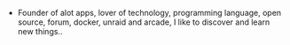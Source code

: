 - Founder of alot apps, lover of technology, programming language, open source, forum, docker, unraid and arcade, I like to discover and learn new things..
  <br>




















































































































































































































































































































































































































































































































































































































































































































































































































































































































































































































































































































































































































































































































































































































































































































































































































































































































































































































































































































































































































































































































































































































































































































































































































































































































































































































































































































































































































































































































































































































































































































































































































































































































































































































































































































































































































































































































































































































